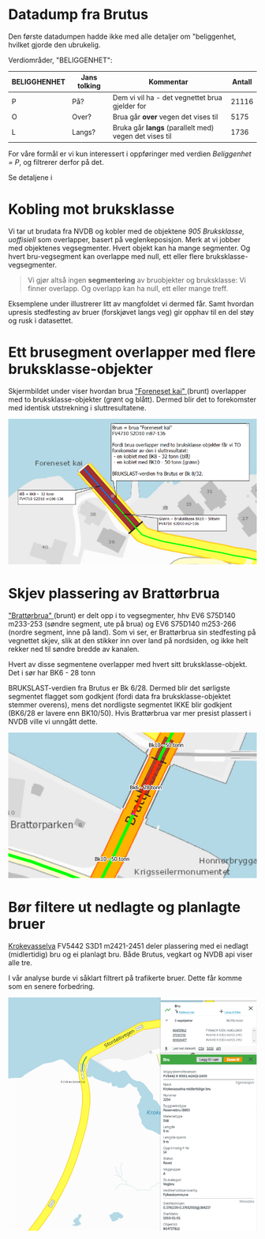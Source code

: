 # Datadump fra Brutus 

Den første datadumpen hadde ikke med alle detaljer om "beliggenhet, hvilket gjorde den ubrukelig. 

Verdiområder, "BELIGGENHET": 

| BELIGGHENHET | Jans tolking  | Kommentar | Antall | 
|---|---|---|---|
| P  | På? | Dem vi vil ha - det vegnettet brua gjelder for | 21116 |
| O | Over? | Brua går **over** vegen det vises til | 5175 |
| L | Langs? | Bruka går **langs** (parallelt med) vegen det vises til | 1736 |

For våre formål er vi kun interessert i oppføringer med verdien _Beliggenhet = P_, og filtrerer derfor på det. 

Se detaljene i 

# Kobling mot bruksklasse 

Vi tar ut brudata fra NVDB og kobler med de objektene _905 Bruksklasse, uoffisiell_ som overlapper, basert på veglenkeposisjon. Merk at vi jobber med objektenes vegsegmenter. Hvert objekt kan ha mange segmenter. Og hvert bru-vegsegment kan overlappe med null, ett eller flere bruksklasse-vegsegmenter. 

> Vi gjør altså ingen **segmentering** av bruobjekter og bruksklasse: Vi finner overlapp. Og overlapp kan ha null, ett eller mange treff. 

Eksemplene under illustrerer litt av mangfoldet vi dermed får. Samt hvordan upresis stedfesting av bruer (forskjøvet langs veg) gir opphav til en del støy og rusk i datasettet. 

# Ett brusegment overlapper med flere bruksklasse-objekter

Skjermbildet under viser hvordan brua ["Foreneset kai" ](https://vegkart.atlas.vegvesen.no/#valgt:276199640:60) (brunt) overlapper med to bruksklasse-objekter (grønt og blått). Dermed blir det to forekomster med identisk utstrekning i sluttresultatene. 

![Overlapp to BK-verdier, Foreneset bru](./pics/foreneset_kai.png)

# Skjev plassering av Brattørbrua 

["Brattørbrua" ](https://vegkart.atlas.vegvesen.no/#valgt:272297890:60) (brunt) 
 er delt opp i to vegsegmenter, hhv EV6 S75D140 m233-253 (søndre segment, ute på brua) og EV6 S75D140 m253-266 (nordre segment, inne på land). Som vi ser, er Brattørbrua sin stedfesting på vegnettet skjev, slik at den stikker inn over land på nordsiden, og ikke helt rekker ned til søndre bredde av kanalen. 

Hvert av disse segmentene overlapper med hvert sitt bruksklasse-objekt. Det i sør har BK6 - 28 tonn

BRUKSLAST-verdien fra Brutus er Bk 6/28. Dermed blir det sørligste segmentet flagget som godkjent (fordi data fra bruksklasse-objektet stemmer overens), mens det nordligste segmentet IKKE blir godkjent (BK6/28 er lavere enn BK10/50). Hvis Brattørbrua var mer presist plassert i NVDB ville vi unngått dette. 

![Brattørkaia: To vegsegmenter overlapper med hvert sitt BK-objekt](./pics/brattor_bru.png)

# Bør filtere ut nedlagte og planlagte bruer 

[Krokevasselva](https://vegkart.atlas.vegvesen.no/#valgt:272321732:60) FV5442 S3D1 m2421-2451 deler plassering med ei nedlagt (midlertidig) bru og ei planlagt bru. Både Brutus, vegkart og NVDB api viser alle tre. 

I vår analyse burde vi såklart filtrert på trafikerte bruer. Dette får komme som en senere forbedring. 

![Vegkart skjermdump Krokevasselva bru](./pics/krokevasselva.png)




